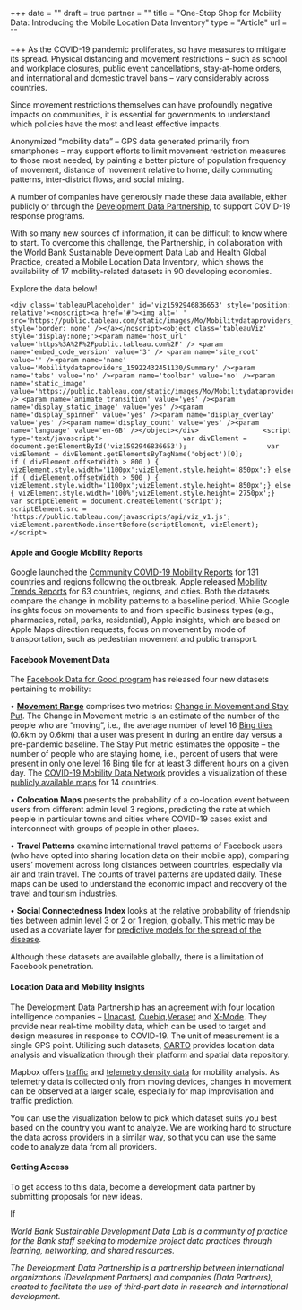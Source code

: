 +++
date = ""
draft = true
partner = ""
title = "One-Stop Shop for Mobility Data: Introducing the Mobile Location Data Inventory"
type = "Article"
url = ""

+++
    As the COVID-19 pandemic proliferates, so have measures to mitigate its spread. Physical distancing and movement restrictions – such as school and workplace closures, public event cancellations, stay-at-home orders, and international and domestic travel bans – vary considerably across countries.

Since movement restrictions themselves can have profoundly negative impacts on communities, it is essential for governments to understand which policies have the most and least effective impacts.

Anonymized “mobility data” – GPS data generated primarily from smartphones – may support efforts to limit movement restriction measures to those most needed, by painting a better picture of population frequency of movement, distance of movement relative to home, daily commuting patterns, inter-district flows, and social mixing.

A number of companies have generously made these data available, either publicly or through the [Development Data Partnership](https://datapartnership.org/), to support COVID-19 response programs.

With so many new sources of information, it can be difficult to know where to start. To overcome this challenge, the Partnership, in collaboration with the World Bank Sustainable Development Data Lab and Health Global Practice, created a Mobile Location Data Inventory, which shows the availability of 17 mobility-related datasets in 90 developing economies.

Explore the data below!

    <div class='tableauPlaceholder' id='viz1592946836653' style='position: relative'><noscript><a href='#'><img alt=' ' src='https://public.tableau.com/static/images/Mo/Mobilitydataproviders_15922432451130/Summary/1_rss.png' style='border: none' /></a></noscript><object class='tableauViz'  style='display:none;'><param name='host_url' value='https%3A%2F%2Fpublic.tableau.com%2F' /> <param name='embed_code_version' value='3' /> <param name='site_root' value='' /><param name='name' value='Mobilitydataproviders_15922432451130/Summary' /><param name='tabs' value='no' /><param name='toolbar' value='no' /><param name='static_image' value='https://public.tableau.com/static/images/Mo/Mobilitydataproviders_15922432451130/Summary/1.png' /> <param name='animate_transition' value='yes' /><param name='display_static_image' value='yes' /><param name='display_spinner' value='yes' /><param name='display_overlay' value='yes' /><param name='display_count' value='yes' /><param name='language' value='en-GB' /></object></div>                <script type='text/javascript'>                    var divElement = document.getElementById('viz1592946836653');                    var vizElement = divElement.getElementsByTagName('object')[0];                    if ( divElement.offsetWidth > 800 ) { vizElement.style.width='1100px';vizElement.style.height='850px';} else if ( divElement.offsetWidth > 500 ) { vizElement.style.width='1100px';vizElement.style.height='850px';} else { vizElement.style.width='100%';vizElement.style.height='2750px';}                     var scriptElement = document.createElement('script');                    scriptElement.src = 'https://public.tableau.com/javascripts/api/viz_v1.js';                    vizElement.parentNode.insertBefore(scriptElement, vizElement);                </script>

#### **Apple and Google Mobility Reports**

Google launched the [Community COVID-19 Mobility Reports](https://www.google.com/covid19/mobility/) for 131 countries and regions following the outbreak. Apple released [Mobility Trends Reports](https://www.apple.com/covid19/mobility) for 63 countries, regions, and cities. Both the datasets compare the change in mobility patterns to a baseline period. While Google insights focus on movements to and from specific business types (e.g., pharmacies, retail, parks, residential), Apple insights, which are based on Apple Maps direction requests, focus on movement by mode of transportation, such as pedestrian movement and public transport.

#### **Facebook Movement Data**

The [Facebook Data for Good program](https://dataforgood.fb.com/) has released four new datasets pertaining to mobility:

• [**Movement Range**](https://dataforgood.fb.com/tools/movement-range-maps/) comprises two metrics: [Change in Movement and Stay Put](https://research.fb.com/blog/2020/06/protecting-privacy-in-facebook-mobility-data-during-the-covid-19-response/). The Change in Movement metric is an estimate of the number of the people who are “moving”, i.e., the average number of level 16 [Bing tiles](https://docs.microsoft.com/en-us/bingmaps/articles/bing-maps-tile-system) (0.6km by 0.6km) that a user was present in during an entire day versus a pre-pandemic baseline. The Stay Put metric estimates the opposite – the number of people who are staying home, i.e., percent of users that were present in only one level 16 Bing tile for at least 3 different hours on a given day. The [COVID-19 Mobility Data Network](https://www.covid19mobility.org/) provides a visualization of these [publicly available maps](https://data.humdata.org/dataset/movement-range-maps) for 14 countries.

• **Colocation Maps** presents the probability of a co-location event between users from different admin level 3 regions, predicting the rate at which people in particular towns and cities where COVID-19 cases exist and interconnect with groups of people in other places.

• **Travel Patterns** examine international travel patterns of Facebook users (who have opted into sharing location data on their mobile app), comparing users’ movement across long distances between countries, especially via air and train travel. The counts of travel patterns are updated daily. These maps can be used to understand the economic impact and recovery of the travel and tourism industries.

• **Social Connectedness Index** looks at the relative probability of friendship ties between admin level 3 or 2 or 1 region, globally. This metric may be used as a covariate layer for [predictive models for the spread of the disease](https://www.theguardian.com/world/2020/apr/14/facebook-friendships-can-help-predict-covid-19-spread-study-finds).

Although these datasets are available globally, there is a limitation of Facebook penetration.

#### **Location Data and Mobility Insights**

The Development Data Partnership has an agreement with four location intelligence companies – [Unacast](https://www.unacast.com/), [Cuebiq](https://www.cuebiq.com/),[Veraset](https://www.veraset.com/) and [X-Mode](https://www.xmode.io/). They provide near real-time mobility data, which can be used to target and design measures in response to COVID-19. The unit of measurement is a single GPS point. Utilizing such datasets, [CARTO](https://carto.com/) provides location data analysis and visualization through their platform and spatial data repository.

Mapbox offers [traffic](https://www.mapbox.com/traffic-data/?utm_medium=blog&utm_source=mapbox-blog&utm_campaign=blog%7Cmapbox-blog%7Ctelemetry%7Ctravel-changes-around-the-world-from-covid-19-cc79db7e04c7-20-03&utm_term=telemetry&utm_content=travel-changes-around-the-world-from-covid-19-cc79db7e04c7) and [telemetry density data](https://www.mapbox.com/telemetry/) for mobility analysis. As telemetry data is collected only from moving devices, changes in movement can be observed at a larger scale, especially for map improvisation and traffic prediction.

You can use the visualization below to pick which dataset suits you best based on the country you want to analyze. We are working hard to structure the data across providers in a similar way, so that you can use the same code to analyze data from all providers.

#### **Getting Access**

To get access to this data, become a development data partner by submitting proposals for new ideas.

If

_World Bank Sustainable Development Data Lab is a community of practice for the Bank staff seeking to modernize project data practices through learning, networking, and shared resources._

_The Development Data Partnership is a partnership between international organizations (Development Partners) and companies (Data Partners), created to facilitate the use of third-part data in research and international development._
